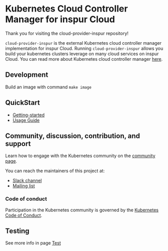 # Kubernetes Cloud Controller Manager for inspur Cloud

Thank you for visiting the cloud-provider-inspur repository!


`cloud-provider-inspur` is the external Kubernetes cloud controller manager implementation for inspur Cloud. Running `cloud-provider-inspur` allows you build your kubernetes clusters leverage on many cloud services on inspur Cloud. You can read more about Kubernetes cloud controller manager [here](https://kubernetes.io/docs/tasks/administer-cluster/running-cloud-controller/).

## Development

Build an image with command ```make image```

## QuickStart

- [Getting-started](docs/getting-started.md)
- [Usage Guide](docs/cloud-controller-manager.md)


## Community, discussion, contribution, and support

Learn how to engage with the Kubernetes community on the [community page](http://kubernetes.io/community/).

You can reach the maintainers of this project at:

- [Slack channel](https://kubernetes.slack.com/messages/sig-cloud-provider)
- [Mailing list](https://groups.google.com/forum/#!forum/kubernetes-sig-cloud-provider)

### Code of conduct

Participation in the Kubernetes community is governed by the [Kubernetes Code of Conduct](code-of-conduct.md).

## Testing
See more info in page [Test](https://github.com/kubernetes/cloud-provider-inspur/tree/master/docs/testing.md)